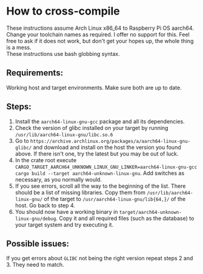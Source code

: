 # How to cross-compile

These instructions assume Arch Linux x86\_64 to Raspberry Pi OS aarch64. Change your toolchain names as required. I offer no support for this. Feel free to ask if it does not work, but don't get your hopes up, the whole thing is a mess.  
These instructions use bash globbing syntax.

## Requirements:

Working host and target environments. Make sure both are up to date.

## Steps:

1. Install the `aarch64-linux-gnu-gcc` package and all its dependencies.
2. Check the version of glibc installed on your target by running `/usr/lib/aarch64-linux-gnu/libc.so.6`
3. Go to `https://archive.archlinux.org/packages/a/aarch64-linux-gnu-glibc/` and download and install on the host the version you found above. If there isn't one, try the latest but you may be out of luck.
4. In the crate root execute `CARGO_TARGET_AARCH64_UNKNOWN_LINUX_GNU_LINKER=aarch64-linux-gnu-gcc cargo build --target aarch64-unknown-linux-gnu`. Add switches as necessary, as you normally would.
5. If you see errors, scroll all the way to the beginning of the list. There should be a list of missing libraries. Copy them from `/usr/lib/aarch64-linux-gnu/` of the target to `/usr/aarch64-linux-gnu/lib{64,}/` of the host. Go back to step 4.
6. You should now have a working binary in `target/aarch64-unknown-linux-gnu/debug`. Copy it and all required files (such as the database) to your target system and try executing it.

## Possible issues:

If you get errors about `GLIBC` not being the right version repeat steps 2 and 3. They need to match.
